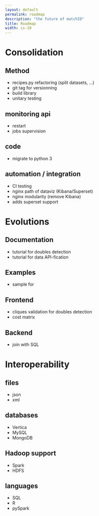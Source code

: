```yaml
---
layout: default
permalink: roadmap
description: "the future of matchID"
title: Roadmap
width: is-10
---
```


<div class="tile is-ancestor">
<div class="tile is-vertical is-4"  markdown="1">
  
# Consolidation

## Method
- recipes.py refactoring (split datasets, ...)
- git tag for versionning
- build library
- unitary testing

## monitoring api
- restart
- jobs supervision

## code
- migrate to python 3

## automation / integration
- CI testing
- nginx path of dataviz (Kibana/Superset)
- nginx modularity (remove Kibana)
- adds superset support

</div>
<div class="tile is-vertical is-4 is-success"  markdown="1">

# Evolutions
## Documentation
- tutorial for doubles detection
- tutorial for data API-fication

## Examples
- sample for 
## Frontend
- cliques validation for doubles detection
- cost matrix

## Backend
- join with SQL

</div>
<div class="tile is-vertical is-4 is-info"  markdown="1">

# Interoperability

## files
- json
- xml

## databases
- Vertica
- MySQL
- MongoDB

## Hadoop support
- Spark
- HDFS

## languages
- SQL
- R
- pySpark

</div>
</div>
